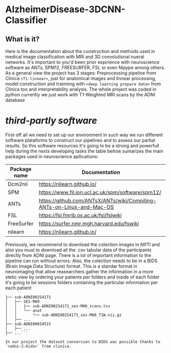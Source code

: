 # AlzheimerDisease-3DCNN-Classifier
## What is it?
Here is the documentation about the construction and methods used in medical image classification with MRI and 3D convolutional nueral networks. It's important to you'd been prior expirience with neuroscience software as ANTs, SPM12, FREESURFER, FSL or even Nipype among others. As a general view the project has 3 stages: Preprocessing pipeline from Clinica `<T1-linnear>`, just for anatomical images and linnear processing, model construction and trainning with `<deep learning prepare data>` from Clinica too and interpretability analysis. The whole project was coded in python currently we just work with T1-Weighted MRI scans by the ADNI database

# *third-partly software*
First off all we need to set up our environment in such way we run different software plataforms to construct our pipelines and to assess our partial results. So this software resources it's going to be a strong and powerfull help during the nexts developing tasks the table bellow sumarizes the main packages used in neuroscience apllications:

Package name    | Documentation
------------    | -------------
Dcm2nii         | https://nilearn.github.io/
SPM             | https://www.fil.ion.ucl.ac.uk/spm/software/spm12/
ANTs            | https://github.com/ANTsX/ANTs/wiki/Compiling-ANTs-on-Linux-and-Mac-OS
FSL             | https://fsl.fmrib.ox.ac.uk/fsl/fslwiki
FreeSurfer      | https://surfer.nmr.mgh.harvard.edu/fswiki
nilearn         | https://nilearn.github.io/


Previously, we recommend to download the colection images in NIfTI and also you must to download all the .csv tabular data of the participants directly from ADNI page. There is a lot of important information to the pipeline can run without errors. Also, the colection needs to be in a BIDS (Brain Image Data Structure) format. This is a standar format in neuroimaging that allow reasearchers gather the information in a more stetic view by ordering your patients per folders and inside of each folder it's going to be sessions folders containing the particular information per each patient 

``` # ADNI DATASET_DIRECTORY
├── sub-ADNI002S4171
│   ├── SES-M00
│   │   ├── sub-ADNI002S4171_ses-M00_scans.tsv
│   │   └── anat
│   │       └── sub-ADNI002S4171_ses-M00_T1W.nii.gz
│   ├── ...
├── sub-ADNI006S4515
│   ├── ...
├── ...```

In our project the dataset conversion to BIDS was possible thanks to `<adni-2-bids>` from clinica.
